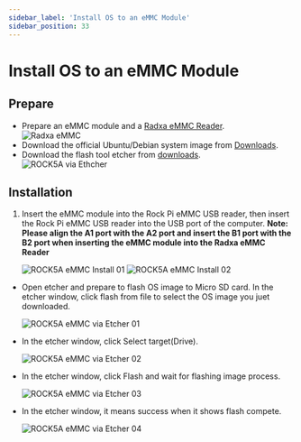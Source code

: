 ```yaml
---
sidebar_label: 'Install OS to an eMMC Module'
sidebar_position: 33
---
```


# Install OS to an eMMC Module

## Prepare 

- Prepare an eMMC module and a [Radxa eMMC Reader](../../../accessories/emmc_reader).  
![Radxa eMMC](/img/accessories/emmc_related_01.webp)
- Download the official Ubuntu/Debian system image from [Downloads](../downloads/official-images).
- Download the flash tool etcher from [downloads](https://www.balena.io/etcher#download-etcher).  
![ROCK5A via Ethcher](/img/rock5a/rock5a-etcher.webp)

## Installation

1. Insert the eMMC module into the Rock Pi eMMC USB reader, then insert the Rock Pi eMMC USB reader into the USB port of the computer. 
    **Note: Please align the A1 port with the A2 port and insert the B1 port with the B2 port when inserting the eMMC module into the Radxa eMMC Reader**
    
    ![ROCK5A eMMC Install 01](/img/accessories/emmc-install1.webp)
    ![ROCK5A eMMC Install 02](/img/accessories/emmc-install2.webp)

- Open etcher and prepare to flash OS image to Micro SD card. In the etcher window, click flash from file to select the OS image you juet downloaded.
    
    ![ROCK5A eMMC via Etcher 01](/img/rock5a/rock5a-etcher-1.webp)

- In the etcher window, click Select target(Drive).

    ![ROCK5A eMMC via Etcher 02](/img/rock5a/rock5a-etcher-2.webp)

- In the etcher window, click Flash and wait for flashing image process.

    ![ROCK5A eMMC via Etcher 03](/img/rock5a/rock5a-etcher-3.webp)

- In the etcher window, it means success when it shows flash compete.
    
    ![ROCK5A eMMC via Etcher 04](/img/rock5a/rock5a-etcher-4.webp)

